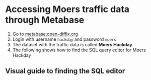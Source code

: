 # Accessing Moers traffic data through Metabase

1. Go to [metabase.open-diffix.org](https://metabase.open-diffix.org/)
2. Login with username `hackday` and password `moers`
3. The dataset with the traffic data is called **Moers Hackday**
4. The following shows how to find the SQL query editor for Moers Hackday

## Visual guide to finding the SQL editor